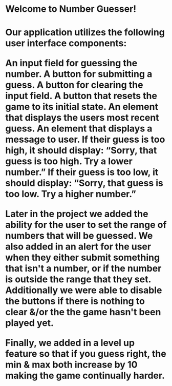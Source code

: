 <h1>Welcome to Number Guesser!<h1>
Our application utilizes the following user interface components:

An input field for guessing the number.
A button for submitting a guess.
A button for clearing the input field.
A button that resets the game to its initial state.
An element that displays the users most recent guess.
An element that displays a message to user.
If their guess is too high, it should display: “Sorry, that guess is too high. Try a lower number.”
If their guess is too low, it should display: “Sorry, that guess is too low. Try a higher number.”

Later in the project we added the ability for the user to set the range of numbers that will be guessed. We also added in
an alert for the user when they either submit something that isn't a number, or if the number is outside the range that they set. 
Additionally we were able to disable the buttons if there is nothing to clear &/or the the game hasn't been played yet. 

Finally, we added in a level up feature so that if you guess right, the min & max both increase by 10 making the game 
continually harder. 
